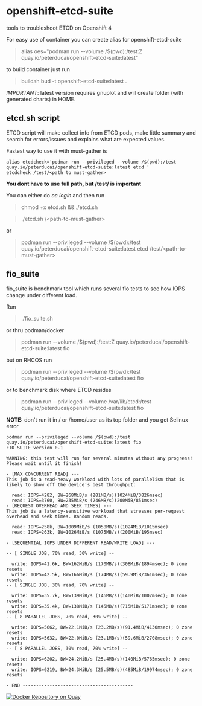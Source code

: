 # openshift-etcd-suite

tools to troubleshoot ETCD on Openshift 4

For easy use of container you can create alias for openshift-etcd-suite

> alias oes="podman run --volume /$(pwd):/test:Z quay.io/peterducai/openshift-etcd-suite:latest"

to build container just run

> buildah bud -t openshift-etcd-suite:latest .

*IMPORTANT*: latest version requires gnuplot and will create <timestamp> folder (with generated charts) in HOME.

## etcd.sh script

ETCD script will make collect info from ETCD pods, make little summary and search for errors/issues and explains what are expected values.

Fastest way to use it with must-gather is 

```
alias etcdcheck='podman run --privileged --volume /$(pwd):/test quay.io/peterducai/openshift-etcd-suite:latest etcd '
etcdcheck /test/<path to must-gather>
```

**You dont have to use full path, but /test/ is important**

You can either do *oc login* and then run

> chmod +x etcd.sh && ./etcd.sh

> ./etcd.sh /\<path-to-must-gather\>

or 

> podman run --privileged --volume /$(pwd):/test quay.io/peterducai/openshift-etcd-suite:latest etcd /test/\<path-to-must-gather\>


## fio_suite

fio_suite is benchmark tool which runs several fio tests to see how IOPS change under different load.

Run

> ./fio_suite.sh

or thru podman/docker

> podman run --volume /$(pwd):/test:Z quay.io/peterducai/openshift-etcd-suite:latest fio

but on RHCOS run

> podman run --privileged --volume /$(pwd):/test quay.io/peterducai/openshift-etcd-suite:latest fio

or to benchmark disk where ETCD resides

> podman run --privileged --volume /var/lib/etcd:/test quay.io/peterducai/openshift-etcd-suite:latest fio

**NOTE:** don't run it in / or /home/user as its top folder and you get Selinux error

```
podman run --privileged --volume /$(pwd):/test quay.io/peterducai/openshift-etcd-suite:latest fio
FIO SUITE version 0.1
 
WARNING: this test will run for several minutes without any progress! Please wait until it finish!
 
- [MAX CONCURRENT READ] ---
This job is a read-heavy workload with lots of parallelism that is likely to show off the device's best throughput:
 
  read: IOPS=4282, BW=268MiB/s (281MB/s)(1024MiB/3826msec)
  read: IOPS=3760, BW=235MiB/s (246MB/s)(200MiB/851msec)
- [REQUEST OVERHEAD AND SEEK TIMES] ---
This job is a latency-sensitive workload that stresses per-request overhead and seek times. Random reads.
 
  read: IOPS=258k, BW=1009MiB/s (1058MB/s)(1024MiB/1015msec)
  read: IOPS=263k, BW=1026MiB/s (1075MB/s)(200MiB/195msec)
 
- [SEQUENTIAL IOPS UNDER DIFFERENT READ/WRITE LOAD] ---
 
-- [ SINGLE JOB, 70% read, 30% write] --
 
  write: IOPS=41.6k, BW=162MiB/s (170MB/s)(308MiB/1894msec); 0 zone resets
  write: IOPS=42.5k, BW=166MiB/s (174MB/s)(59.9MiB/361msec); 0 zone resets
-- [ SINGLE JOB, 30% read, 70% write] --
 
  write: IOPS=35.7k, BW=139MiB/s (146MB/s)(140MiB/1002msec); 0 zone resets
  write: IOPS=35.4k, BW=138MiB/s (145MB/s)(715MiB/5171msec); 0 zone resets
-- [ 8 PARALLEL JOBS, 70% read, 30% write] --
 
  write: IOPS=5662, BW=22.1MiB/s (23.2MB/s)(91.4MiB/4130msec); 0 zone resets
  write: IOPS=5632, BW=22.0MiB/s (23.1MB/s)(59.6MiB/2708msec); 0 zone resets
-- [ 8 PARALLEL JOBS, 30% read, 70% write] --
 
  write: IOPS=6202, BW=24.2MiB/s (25.4MB/s)(140MiB/5765msec); 0 zone resets
  write: IOPS=6219, BW=24.3MiB/s (25.5MB/s)(485MiB/19974msec); 0 zone resets
 
- END -----------------------------------------

```



[![Docker Repository on Quay](https://quay.io/repository/peterducai/openshift-etcd-suite/status "Docker Repository on Quay")](https://quay.io/repository/peterducai/openshift-etcd-suite)